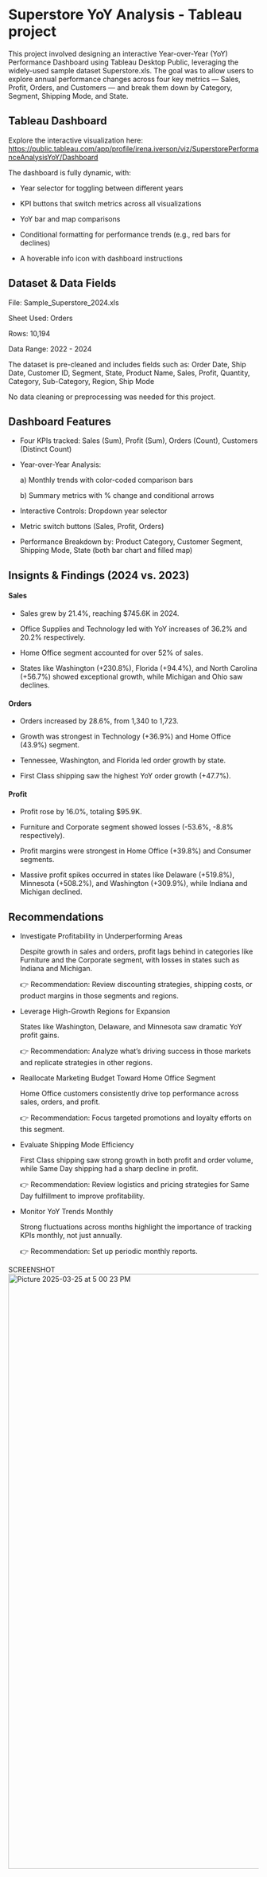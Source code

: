 # Superstore YoY Analysis - Tableau project

This project involved designing an interactive Year-over-Year (YoY) Performance Dashboard using Tableau Desktop Public, leveraging the widely-used sample dataset Superstore.xls. The goal was to allow users to explore annual performance changes across four key metrics — Sales, Profit, Orders, and Customers — and break them down by Category, Segment, Shipping Mode, and State.

## Tableau Dashboard

Explore the interactive visualization here: https://public.tableau.com/app/profile/irena.iverson/viz/SuperstorePerformanceAnalysisYoY/Dashboard 

The dashboard is fully dynamic, with:

- Year selector for toggling between different years

- KPI buttons that switch metrics across all visualizations

- YoY bar and map comparisons

- Conditional formatting for performance trends (e.g., red bars for declines)

- A hoverable info icon with dashboard instructions

## Dataset & Data Fields

File: Sample_Superstore_2024.xls

Sheet Used: Orders

Rows: 10,194

Data Range: 2022 - 2024

The dataset is pre-cleaned and includes fields such as: Order Date, Ship Date, Customer ID, Segment, State, Product Name, Sales, Profit, Quantity, Category, Sub-Category, Region, Ship Mode

No data cleaning or preprocessing was needed for this project.

## Dashboard Features
- Four KPIs tracked: Sales (Sum), Profit (Sum), Orders (Count), Customers (Distinct Count)

- Year-over-Year Analysis:

  a) Monthly trends with color-coded comparison bars

  b) Summary metrics with % change and conditional arrows

- Interactive Controls: Dropdown year selector

- Metric switch buttons (Sales, Profit, Orders)

- Performance Breakdown by: Product Category, Customer Segment, Shipping Mode, State (both bar chart and filled map)

## Insignts & Findings (2024 vs. 2023)

#### Sales
- Sales grew by 21.4%, reaching $745.6K in 2024.

- Office Supplies and Technology led with YoY increases of 36.2% and 20.2% respectively.

- Home Office segment accounted for over 52% of sales.

- States like Washington (+230.8%), Florida (+94.4%), and North Carolina (+56.7%) showed exceptional growth, while Michigan and Ohio saw declines.

#### Orders
- Orders increased by 28.6%, from 1,340 to 1,723.

- Growth was strongest in Technology (+36.9%) and Home Office (43.9%) segment.

- Tennessee, Washington, and Florida led order growth by state.

- First Class shipping saw the highest YoY order growth (+47.7%).

#### Profit
- Profit rose by 16.0%, totaling $95.9K.

- Furniture and Corporate segment showed losses (-53.6%, -8.8% respectively).

- Profit margins were strongest in Home Office (+39.8%) and Consumer segments.

- Massive profit spikes occurred in states like Delaware (+519.8%), Minnesota (+508.2%), and Washington (+309.9%), while Indiana and Michigan declined.

## Recommendations
- Investigate Profitability in Underperforming Areas

    Despite growth in sales and orders, profit lags behind in categories like Furniture and the Corporate segment, with losses in states such as Indiana and Michigan.

    👉 Recommendation: Review discounting strategies, shipping costs, or product margins in those segments and regions.

- Leverage High-Growth Regions for Expansion

    States like Washington, Delaware, and Minnesota saw dramatic YoY profit gains.

    👉 Recommendation: Analyze what’s driving success in those markets and replicate strategies in other regions.

- Reallocate Marketing Budget Toward Home Office Segment

    Home Office customers consistently drive top performance across sales, orders, and profit.

    👉 Recommendation: Focus targeted promotions and loyalty efforts on this segment.

- Evaluate Shipping Mode Efficiency

    First Class shipping saw strong growth in both profit and order volume, while Same Day shipping had a sharp decline in profit.

    👉 Recommendation: Review logistics and pricing strategies for Same Day fulfillment to improve profitability.

- Monitor YoY Trends Monthly

    Strong fluctuations across months highlight the importance of tracking KPIs monthly, not just annually.

    👉 Recommendation: Set up periodic monthly reports.

SCREENSHOT
   <img width="1195" alt="Picture 2025-03-25 at 5 00 23 PM" src="https://github.com/user-attachments/assets/e920dbfa-ed4b-41b3-8844-8e48fb34a04f" />

